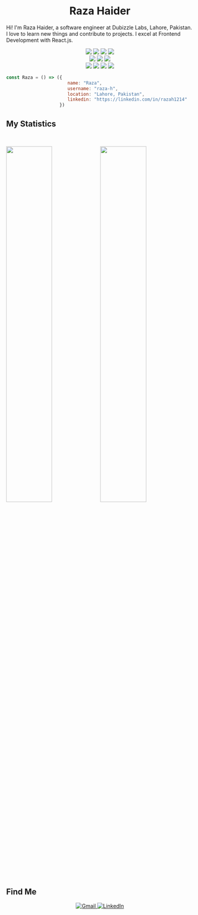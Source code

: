<h1 align="center">
  <b>Raza Haider</b>
</h1>

Hi! I'm Raza Haider, a software engineer at Dubizzle Labs, Lahore, Pakistan. I love to learn new things and contribute to projects. I excel at Frontend Development with React.js. 
<br>

<p>
<div align="center">
<img src="https://img.shields.io/badge/-React-61dafb?style=for-the-badge&logo=react&logoColor=61dafb&labelColor=282828">
  <img src="https://img.shields.io/badge/-Next.js-000000?style=for-the-badge&logo=next.js&logoColor=ffffff&labelColor=282828">
<img src="https://img.shields.io/badge/-React%20Native-61dafb?style=for-the-badge&logo=react&logoColor=61dafb&labelColor=282828">
  <img src="https://img.shields.io/badge/-Node.js-339933?style=for-the-badge&logo=nodedotjs&logoColor=339933&labelColor=282828">

<br />
  <img src="https://img.shields.io/badge/-Ant%20Design-1890ff?style=for-the-badge&logo=antdesign&logoColor=1890ff&labelColor=282828">
<img src="https://img.shields.io/badge/-Chakra%20UI-319795?style=for-the-badge&logo=chakraui&logoColor=319795&labelColor=282828">
<img src="https://img.shields.io/badge/-Tailwind%20CSS-38b2ac?style=for-the-badge&logo=tailwindcss&logoColor=38b2ac&labelColor=282828">
  <br />
 <img src="https://img.shields.io/badge/-HTML-c58545?style=for-the-badge&logo=html5&logoColor=c58545&labelColor=282828">
  <img src="https://img.shields.io/badge/-CSS-d1a01f?style=for-the-badge&logo=css3&logoColor=d1a01f&labelColor=282828">
  <img src="https://img.shields.io/badge/-JavaScript-f7df1e?style=for-the-badge&logo=javascript&logoColor=f7df1e&labelColor=282828">
  <img src="https://img.shields.io/badge/-Python-98b982?style=for-the-badge&logo=python&logoColor=98b982&labelColor=282828">
</div>
</p>

```javascript
const Raza = () => ({
                       name: "Raza", 
                       username: "raza-h", 
                       location: "Lahore, Pakistan", 
                       linkedin: "https://linkedin.com/in/razah1214"
                    })
```

## My Statistics

<br/>
<p align="left">
  <img width="49.5%" src="https://github-readme-stats.vercel.app/api?username=raza-h&show_icons=true&theme=gruvbox&hide_border=true" />
    <img width="49.5%" src="https://github-readme-streak-stats.herokuapp.com/?user=raza-h&theme=gruvbox&hide_border=true" />
  </a>
</p>
<br>

## Find Me
<p>
<div align="center">
<a href="mailto:razah12145@gmail.com" target="_blank">
  <img src="https://img.shields.io/badge/-Gmail-d14836?style=for-the-badge&logo=gmail&logoColor=ffffff&labelColor=282828" alt="Gmail">
</a>
<a href="https://www.linkedin.com/in/razah1214" target="_blank">
  <img src="https://img.shields.io/badge/-LinkedIn-0077b5?style=for-the-badge&logo=linkedin&logoColor=ffffff&labelColor=282828" alt="LinkedIn">
</a>
</div>
</p>
